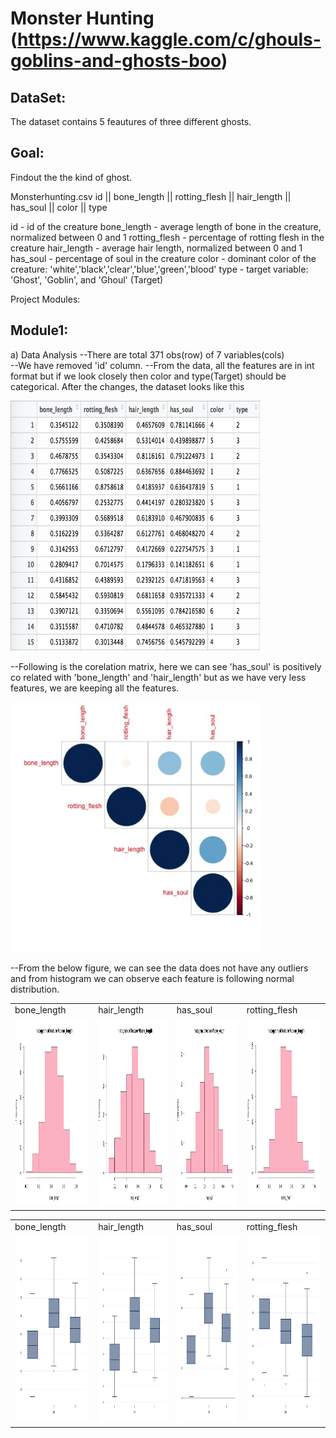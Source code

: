 Monster Hunting (https://www.kaggle.com/c/ghouls-goblins-and-ghosts-boo)
================

DataSet:
--------
The dataset contains 5 feautures of three different ghosts.

Goal:
-----
Findout the the kind of ghost.

Monsterhunting.csv
id || bone_length || rotting_flesh || hair_length || has_soul || color || type

id - id of the creature
bone_length - average length of bone in the creature, normalized between 0 and 1
rotting_flesh - percentage of rotting flesh in the creature
hair_length - average hair length, normalized between 0 and 1
has_soul - percentage of soul in the creature
color - dominant color of the creature: 'white','black','clear','blue','green','blood'
type - target variable: 'Ghost', 'Goblin', and 'Ghoul' (Target)

Project Modules:

Module1:
------------------------------
a) Data Analysis
--There are total 371 obs(row) of 7 variables(cols)</br>
--We have removed 'id' column.
--From the data, all the features are in int format but if we look closely then color and type(Target) should be categorical. After the changes, the dataset looks like this

<img width="400" height="400" alt="dataset" src="https://github.com/jaydeepchakraborty/kaggle_MonsterHunting/blob/master/img/dataset.png"/>

--Following is the corelation matrix, here we can see 'has_soul' is positively co related with 'bone_length' and 'hair_length' but as we have very less features, we are keeping all the features.

<img width="400" height="400" alt="dataset" src="https://github.com/jaydeepchakraborty/kaggle_MonsterHunting/blob/master/img/corr_.jpeg"/>

--From the below figure, we can see the data does not have any outliers and from histogram we can observe each feature is following normal distribution.

<table>
  <tr>
  <td>bone_length</td>
  <td>hair_length</td>
  <td>has_soul</td>
  <td>rotting_flesh</td>
  </tr>
  <tr>
  <td><img width="400" height="300" alt="max_bar_plot" src="https://github.com/jaydeepchakraborty/kaggle_MonsterHunting/blob/master/img/hist_bone_length.jpeg"></td>
  <td><img width="400" height="300" alt="min_bar_plot" src="https://github.com/jaydeepchakraborty/kaggle_MonsterHunting/blob/master/img/hist_hair_length.jpeg"></td>
  <td><img width="400" height="300" alt="mean_bar_plot" src="https://github.com/jaydeepchakraborty/kaggle_MonsterHunting/blob/master/img/hist_has_soul.jpeg"></td>
  <td><img width="400" height="300" alt="sd_bar_plot" src="https://github.com/jaydeepchakraborty/kaggle_MonsterHunting/blob/master/img/hist_rotting_flesh.jpeg"></td>
  </tr>
</table>


<table>
  <tr>
  <td>bone_length</td>
  <td>hair_length</td>
  <td>has_soul</td>
  <td>rotting_flesh</td>
  </tr>
  <tr>
  <td><img width="400" height="300" alt="max_bar_plot" src="https://github.com/jaydeepchakraborty/kaggle_MonsterHunting/blob/master/img/box_bone_length.jpeg"></td>
  <td><img width="400" height="300" alt="min_bar_plot" src="https://github.com/jaydeepchakraborty/kaggle_MonsterHunting/blob/master/img/box_hair_length.jpeg"></td>
  <td><img width="400" height="300" alt="mean_bar_plot" src="https://github.com/jaydeepchakraborty/kaggle_MonsterHunting/blob/master/img/box_has_soul.jpeg"></td>
  <td><img width="400" height="300" alt="sd_bar_plot" src="https://github.com/jaydeepchakraborty/kaggle_MonsterHunting/blob/master/img/box_rotting_flesh.jpeg"></td>
  </tr>
</table>




